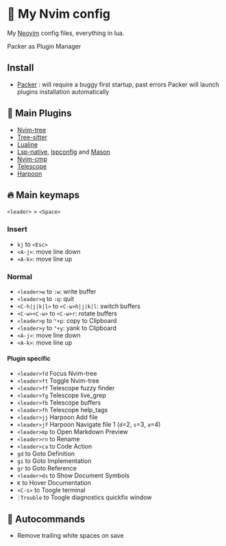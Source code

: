 # :rocket: My Nvim config

My [Neovim](https://neovim.io) config files, everything in lua.

Packer as Plugin Manager

## Install

- [Packer](https://github.com/wbthomason/packer.nvim) : will require a buggy first startup,
past errors Packer will launch plugins installation automatically

## :link: Main Plugins

- [Nvim-tree](https://github.com/nvim-tree/nvim-tree.lua)
- [Tree-sitter](https://github.com/nvim-treesitter/nvim-treesitter)
- [Lualine](https://github.com/nvim-lualine/lualine.nvim)
- [Lsp-native](https://neovim.io/doc/user/lsp.html), [lspconfig](https://github.com/neovim/nvim-lspconfig) and [Mason](https://github.com/williamboman/mason.nvim)
- [Nvim-cmp](https://github.com/hrsh7th/nvim-cmp)
- [Telescope](https://github.com/nvim-telescope/telescope.nvim)
- [Harpoon](https://github.com/ThePrimeagen/harpoon)

## :fire: Main keymaps

`<leader>` = `<Space>`

### Insert

- `kj` to `<Esc>`
- `<A-j>`: move line down
- `<A-k>`: move line up

### Normal

- `<leader>w` to `:w`: write buffer
- `<leader>q` to `:q`: quit
- `<C-h|j|k|l>` to `<C-w>h|j|k|l`: switch buffers
- `<C-w><C-w>` to `<C-w>r`: rotate buffers
- `<leader>p` to `"+p`: copy to Clipboard
- `<leader>y` to `"+y`: yank to Clipboard
- `<A-j>`: move line down
- `<A-k>`: move line up

#### Plugin specific

- `<leader>fd` Focus Nvim-tree
- `<leader>ft` Toggle Nvim-tree
- `<leader>ff` Telescope fuzzy finder
- `<leader>fg` Telescope live_grep
- `<leader>fb` Telescope buffers
- `<leader>fh` Telescope help_tags
- `<leader>jj` Harpoon Add file
- `<leader>jf` Harpoon Navigate file 1 (`d`=2, `s`=3, `a`=4)
- `<leader>mp` to Open Markdown Preview
- `<leader>rn` to Rename
- `<leader>ca` to Code Action
- `gd` to Goto Definition
- `gi` to Goto Implementation
- `gr` to Goto Reference
- `<leader>ds` to Show Document Symbols
- `K` to Hover Documentation
- `<C-s>` to Toogle terminal
- `:Trouble` to Toogle diagnostics quickfix window

## :robot: Autocommands

- Remove trailing white spaces on save
